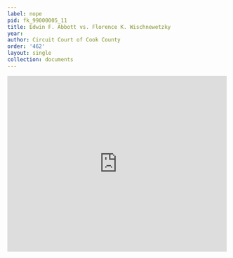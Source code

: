 ```yaml
---
label: nope
pid: fk_99000005_11
title: Edwin F. Abbott vs. Florence K. Wischnewetzky
year:
author: Circuit Court of Cook County
order: '462'
layout: single
collection: documents
---
```

<iframe src="https://northwestern.app.box.com/embed/s/myss5ebscqtsyal15u3wq1g9sxq2u82p?sortColumn=date&view=list" width="500" height="400" frameborder="0" allowfullscreen webkitallowfullscreen msallowfullscreen></iframe>
